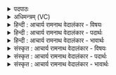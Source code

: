 <details><summary>पदपाठः</summary>

अ꣣ग्नि꣢म्। हो꣡ता꣢꣯रम्। म꣣न्ये। दा꣡स्व꣢꣯न्तम्। व꣡सोः꣢꣯। सू꣣नु꣢म्। स꣡ह꣢꣯सः। जा꣣त꣡वे꣢दसम्। जा꣣त꣢। वे꣣दसम्। वि꣡प्र꣢꣯म्। वि। प्र꣣म्। न꣢। जा꣣त꣡वे꣢दसम्। जा꣣त꣢। वे꣣दसम्। यः꣢। ऊ꣣र्ध्व꣡या꣢। स्व꣣ध्वरः꣢। सु꣣। अध्वरः꣢। दे꣣वः꣢। दे꣣वा꣡च्या꣢। कृ꣣पा꣢। घृ꣣त꣡स्य꣢। वि꣡भ्रा꣢꣯ष्टिम्। वि। भ्रा꣣ष्टिम्। अ꣡नु꣢꣯। शु꣣क्र꣡शो꣢चिषः। शु꣣क्र꣢। शो꣣चिषः। आजु꣡ह्वा꣢नस्य। आ꣣। जु꣡ह्वा꣢꣯नस्य। स꣣र्पि꣡षः꣢। १८१३।
</details>

<details><summary>अधिमन्त्रम् (VC)</summary>

- अग्निः
- परुच्छेपो दैवोदासिः
- अत्यष्टिः
- गान्धारः
</details>

<details><summary>हिन्दी : आचार्य रामनाथ वेदालंकार - विषयः</summary>

प्रथम ऋचा की व्याख्या पूर्वार्चिक में ४६५ क्रमाङ्क पर हो चुकी है। परमेश्वर के गुण-कर्म-स्वभावों का वर्णन करते हैं।
</details>

<details><summary>हिन्दी : आचार्य रामनाथ वेदालंकार - पदार्थः</summary>

पदार्थान्वयभाषाः -  मैं (अग्निम्) जगन्नायक परमेश्वर को (होतारम्) श्रद्धा का उपहार ग्रहण करनेवाला (वसोः) दिव्य तथा भौतिक धन का (दास्वन्तम्) दाता, (सहसः) बल, उत्साह और उद्बोधन का (सूनुम्) प्रेरक, (जातवेदसम्) प्रत्येक उत्पन्न पदार्थ में विद्यमान, सर्वान्तर्यामी, (विप्रं न) और विद्वान् मनुष्य के समान (जातवेदसम्) उत्पन्न पदार्थों का ज्ञाता (मन्ये) मानता हूँ, (यः देवः) जो प्रकाशक परमेश्वर (ऊर्ध्वया) उन्नत, (देवाच्या) प्रकाशक अग्नि, बिजली, सूर्य आदियों में व्यक्त हुई (कृपा) शक्ति से (स्वध्वरः) उत्कृष्ट जगत्प्रपञ्च-रूप यज्ञ का सञ्चालक है, साथ ही जो (आजुह्वानस्य) यज्ञाग्नि में होमे जानेवाले, (शुक्रशोचिषः) चमकीली चमकवाले, (सर्पिषः) पिघले हुए (घृतस्य) घृत की (विभ्राष्टिम्) विशिष्ट दीप्ति में भी (अनु) अनुप्रविष्ट है ॥१॥ यहाँ उपमालङ्कार है। ‘जातवेदसं’ की आवृत्ति में यमक और ‘देवो, देवा’ में छेकानुप्रास है, सकार आदि की अनेक बार आवृत्ति में वृत्त्यनुप्रास है ॥१॥
</details>

<details><summary>हिन्दी : आचार्य रामनाथ वेदालंकार - भावार्थः</summary>

भावार्थभाषाः -  सूर्य,चन्द्र,बिजली,तारे आदियों में और घृत की आहुति से प्रदीप्त अग्नि-ज्वालाओं में जो प्रभा दृष्टिगोचर होती है,वह जगदीश्वर की ही दी हुई है ॥१॥
</details>

<details><summary>संस्कृत : आचार्य रामनाथ वेदालंकार - विषयः</summary>

तत्र प्रथमा ऋक् पूर्वार्चिके ४६५ क्रमाङ्के व्याख्यातपूर्वा। परमेश्वरस्य गुणकर्मस्वभावा वर्ण्यन्ते।
</details>

<details><summary>संस्कृत : आचार्य रामनाथ वेदालंकार - पदार्थः</summary>

पदार्थान्वयभाषाः -  अहम् (अग्निम्) जगन्नेतारं परमेश्वरम् (होतारम्) श्रद्धोपहाराणां ग्रहीतारम्। [हु दानादनयोः आदाने चेत्येके।], (वसोः) वसुनः दिव्यस्य भौतिकस्य च धनस्य (दास्वन्तम्) दातारम्, (सहसः) बलस्य उत्साहस्य प्रोद्बोधनस्य च (सूनुम्) प्रेरकम्, (जातवेदसम्) जाते जाते विद्यमानम्, सर्वान्तर्यामिनम्, (विप्रं न) विद्वांसं जनमिव (जातवेदसम्) जातानां पदार्थानां वेत्तारम् च (मन्ये) जानामि, (यः देवः) यः प्रकाशकः परमेश्वरः (ऊर्ध्वया) उन्नतया (कृपा) शक्त्या। [कृपू सामर्थ्ये, भ्वादिः।] (स्वध्वरः) शोभनस्य जगत्प्रपञ्चरूपस्य यज्ञस्य सञ्चालको विद्यते, अपि च यः (आजुह्वानस्य) यज्ञाग्नौ हूयमानस्य (शुक्रशोचिषः) शुक्रदीप्तेः (सर्पिषः) सर्पणस्वभावस्य द्रवीभूतस्य (घृतस्य) आज्यस्य (विभ्राष्टिम्) विशिष्टां दीप्तिम् अपि (अनु) अनुप्रविष्टोऽस्ति ॥१॥२ अत्रोपमालङ्कारः। ‘जातवेदसम्’ इत्यस्यावृत्तौ यमकम् ‘देवो, देवा’ इति च छेकानुप्रासः, सकारादीनामसकृदावृत्तौ च वृत्त्यनुप्रासः ॥१॥
</details>

<details><summary>संस्कृत : आचार्य रामनाथ वेदालंकार - भावार्थः</summary>

भावार्थभाषाः -  सूर्यचन्द्रविद्युन्नक्षत्रादिषु घृताहुत्या प्रदीप्तासु वह्निज्वालासु च या प्रभा दृग्गोचरतां याति सा जगदीश्वरप्रदत्तैव ॥१॥
</details>